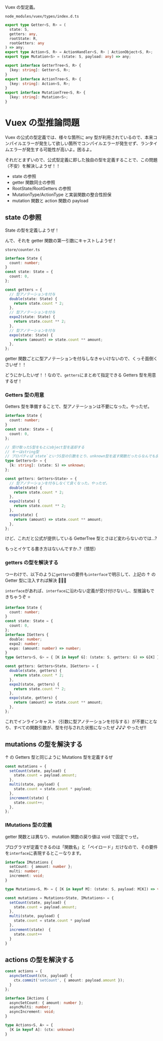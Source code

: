 Vuex の型定義。

`node_modules/vuex/types/index.d.ts`

```ts
export type Getter<S, R> = (
  state: S,
  getters: any,
  rootState: R,
  rootGetters: any
) => any;
export type Action<S, R> = ActionHandler<S, R> | ActionObject<S, R>;
export type Mutation<S> = (state: S, payload: any) => any;

export interface GetterTree<S, R> {
  [key: string]: Getter<S, R>;
}
export interface ActionTree<S, R> {
  [key: string]: Action<S, R>;
}
export interface MutationTree<S, R> {
  [key: string]: Mutation<S>;
}
```

# Vuex の型推論問題

Vuex の公式の型定義では、様々な箇所に any 型が利用されているので、本来コンパイルエラーが発生して欲しい箇所でコンパイルエラーが発生せず、ランタイムエラーが発生する可能性が高いよ。困るよ。

それだとまずいので、公式型定義に即した独自の型を定義することで、この問題（不安）を解決しようぜ！！

- state の参照
- getter 関数同士の参照
- RootState/RootGetters の参照
- MutationType/ActionType と実装関数の整合性担保
- mutation 関数と action 関数の payload

## state の参照

State の型を定義しようぜ！

んで、それを getter 関数の第一引数にキャストしようぜ！

`store/counter.ts`

```ts
interface State {
  count: number;
}
const state: State = {
  count: 0,
};

const getters = {
  // 型アノテーションを付与
  double(state: State) {
    return state.count * 2;
  },
  // 型アノテーションを付与
  expo2(state: State) {
    return state.count ** 2;
  },
  // 型アノテーションを付与
  expo(state: State) {
    return (amount) => state.count ** amount;
  },
};
```

getter 関数ごとに型アノテーションを付与しなきゃいけないので、くっそ面倒くさいぜ！！

どうにかしたいぜ！！なので、`getters`にまとめて指定できる Getters 型を用意するぜ！

### Getters 型の用意

Getters 型を準備することで、型アノテーションは不要になった。やったぜ。

```ts
interface State {
  count: number;
}
const state: State = {
  count: 0,
};

// 受け取ったS型をもとにobject型を返却する
// キーはstring型
// プロパティは`state`というS型の引数をとり、unknown型を返す関数だったらなんでも良いぜ
type Getters<S> = {
  [k: string]: (state: S) => unknown;
};

const getters: Getters<State> = {
  // 型アノテーションを付与しなくて良くなった。やったぜ。
  double(state) {
    return state.count * 2;
  },
  expo2(state) {
    return state.count ** 2;
  },
  expo(state) {
    return (amount) => state.count ** amount;
  },
};
```

けど、これだと公式が提供している GetterTree 型とさほど変わらないのでは...?

もっとイケてる書き方はないんですか..?（憤怒）

### getters の型を解決する

つーわけで、以下のように`getters`の要件も`interface`で明示して、上記の ↑ の Getter 型に注入すれば解決 👏👏👏

`interface`があれば、`interface`に沿わない定義が受け付けないし、型推論もできちゃうぞ ⭐️️

```ts
interface State {
  count: number;
}
const state: State = {
  count: 0,
};
interface IGetters {
  double: number;
  expo2: number;
  expo: (amount: number) => number;
}
type Getters<S, G> = { [K in keyof G]: (state: S, getters: G) => G[K] };

const getters: Getters<State, IGetters> = {
  double(state, getters) {
    return state.count * 2;
  },
  expo2(state, getters) {
    return state.count ** 2;
  },
  expo(state, getters) {
    return (amount) => state.count ** amount;
  },
};
```

これでインラインキャスト（引数に型アノテーションを付与する）が不要にとなり、すべての関数引数が、型を付与された状態になったぜ ♪♪♪ やったぜ!!

## mutations の型を解決する

↑ の Getters 型と同じように Mutations 型を定義するぜ

```ts
const mutations = {
  setCount(state, payload) {
    state.count = payload.amount;
  },
  multi(state, payload) {
    state.count = state.count * payload;
  },
  increment(state) {
    state.count++;
  },
};
```

### IMutations 型の定義

getter 関数とは異なり、mutation 関数の戻り値は void で固定でっせ。

プログラマが定義できるのは「関数名」と「ペイロード」だけなので、その要件を`interface`に表現するとこーなります。

```ts
interface IMutations {
  setCount: { amount: number };
  multi: number;
  increment: void;
}

type Mutations<S, M> = { [K in keyof M]: (state: S, payload: M[K]) => void };

const mutations = Mutations<State, IMutations> = {
  setCount(state, payload) {
    state.count = payload.amount;
  },
  multi(state, payload) {
    state.count = state.count * payload
  },
  increment(state)  {
    state.count++
  }
}
```

## actions の型を解決する

```ts
const actions = {
  asyncSetCount(ctx, payload) {
    ctx.commit('setCount', { amount: payload.amount });
  }
};

interface IActions {
  asyncSetCount: { amount: number };
  asyncMulti: number;
  asyncIncrement: void;
}

type Actions<S, A> = {
  [K in keyof A]: (ctx: unknown)
}
```
